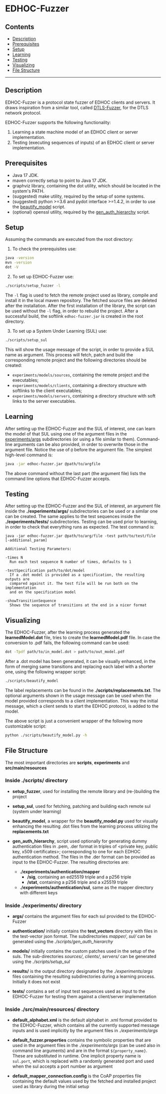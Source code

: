 # EDHOC-Fuzzer

## Contents

* [Description](#description)
* [Prerequisites](#prerequisites)
* [Setup](#setup)
* [Learning](#learning)
* [Testing](#testing)
* [Visualizing](#visualizing)
* [File Structure](#file-structure)

--------

## Description

EDHOC-Fuzzer is a protocol state fuzzer of EDHOC clients and servers.
It draws inspiration from a similar tool, called [DTLS-Fuzzer](https://github.com/assist-project/dtls-fuzzer),
for the DTLS network protocol.

EDHOC-Fuzzer supports the following functionality:

1. Learning a state machine model of an EDHOC client or server implementation.
2. Testing (executing sequences of inputs) of an EDHOC client or server implementation.

## Prerequisites

* Java 17 JDK.
* maven correctly setup to point to Java 17 JDK.
* graphviz library, containing the dot utility, which should be located in the system's PATH.
* (suggested) make utility, required by the setup of some systems.
* (suggested) python >=3.6 and pydot interface >=1.4.2, in order to use the [beautify_model](scripts/beautify_model) script.
* (optional) openssl utility, required by the [gen_auth_hierarchy](scripts/gen_auth_hierarchy) script.

## Setup

Assuming the commands are executed from the root directory:

1. To check the prerequisites use:
```bash
java -version
mvn -version
dot -V
``` 

2. To set up EDHOC-Fuzzer use:
```bash
./scripts/setup_fuzzer -l
```
The `-l` flag is used to fetch the remote project used as library, compile and install it in the local maven repository.
The fetched source files are deleted after the installation. After the first installation of the library, the script can
be used without the `-l` flag, in order to rebuild the project. After a successful build, the softlink `edhoc-fuzzer.jar`
is created in the root directory.

3. To set up a System Under Learning (SUL) use:
```bash
./scripts/setup_sul 
```
This will show the usage message of the script, in order to provide a SUL name as argument.
This process will fetch, patch and build the corresponding remote project and the following directories should be created:  
* `experiments/models/sources`, containing the remote project and the executables;
* `experiments/models/clients`, containing a directory structure with softlinks to the client executables;
* `experiments/models/servers`, containing a directory structure with soft links to the server executables.


## Learning
After setting up the EDHOC-Fuzzer and the SUL of interest, one can learn the model of that SUL
using one of the argument files in the [experiments/args](experiments/args) subdirectories
(or using a file similar to them).
Command-line arguments can be also provided, in order to overwrite those in the argument file.
Notice the use of `@` before the argument file.
The simplest high-level command is:
```bash
java -jar edhoc-fuzzer.jar @path/to/argfile
```
The above command without the last part (the argument file) lists the command line options that EDHOC-Fuzzer accepts.


## Testing
After setting up the EDHOC-Fuzzer and the SUL of interest, an argument file inside the **./experiments/args/**
subdirectories can be used or a similar one can be created. The same applies to the test sequences inside the
**./experiments/tests/** subdirectories. Testing can be used prior to learning, in order to check that everything
runs as expected. The test command is:
```
java -jar edhoc-fuzzer.jar @path/to/arg/file -test path/to/test/file [-additional_param]

Additional Testing Parameters:

-times N
  Run each test sequence N number of times, defaults to 1

-testSpecification path/to/dot/model
  If a .dot model is provided as a specification, the resulting outputs are 
  compared against it. The test file will be run both on the implementation
  and on the specification model
  
-showTransitionSequence
  Shows the sequence of transitions at the end in a nicer format
```


## Visualizing
The EDHOC-Fuzzer, after the learning process generated the **learnedModel.dot** file, tries to create the
**learnedModel.pdf** file.
In case the conversion to .pdf fails, the following command can be used:
```bash
dot -Tpdf path/to/in_model.dot > path/to/out_model.pdf
```

After a .dot model has been generated, it can be visually enhanced, in the form of merging same transitions and
replacing each label with a shorter one, using the following wrapper script:
```bash
./scripts/beautify_model
```
The label replacements can be found in the **./scripts/replacements.txt**. The optional arguments shown in the usage
message can be used when the model provided corresponds to a client implementation. This way the initial message, which a
client sends to start the EDHOC protocol, is added to the model. 

The above script is just a convenient wrapper of the following more customizable script:
```bash
python ./scripts/beautify_model.py -h
```


## File Structure

The most important directories are **scripts**, **experiments** and **src/main/resources**

### Inside ./scripts/ directory

* **setup_fuzzer**, used for installing the remote library and (re-)building the project


* **setup_sul**, used for fetching, patching and building each remote sul (system under learning)


* **beautify_model**, a wrapper for the **beautify_model.py** used for visually enhancing the resulting .dot files from 
the learning process utilizing the **replacements.txt** 


* **gen_auth_hierarchy**, script used optionally for generating dummy authentication files in .pem, .der format in triples of 
<private key, public key, x509 certificates>; corresponding to one for each EDHOC authentication method. 
The files in the .der format can be provided as input to the EDHOC-Fuzzer. The resulting directories are:
  * **./experiments/authentication/mapper**
    * **/sig**, containing an ed25519 triple and a p256 triple
    * **/stat**, containing a p256 triple and a x25519 triple
  * **./experiments/authentication/sul**, same as the mapper directory with different keys


### Inside ./experiments/ directory

* **args/** contains the argument files for each sul provided to the EDHOC-Fuzzer


* **authentication/** initially contains the **test_vectors** directory with files in the test-vector json format.
The subdirectories *mapper/*, *sul/* can be generated using the *./scripts/gen_auth_hierarchy*


* **models/** initially contains the custom patches used in the setup of the suls. The sub-directories 
*sources/*, *clients/*, *servers/* can be generated using the *./scripts/setup_sul*


* **results/** is the output directory designated by the *./experiments/args* files containing the resulting 
subdirectories during a learning process. Initially it does not exist


* **tests/** contains a set of input test sequences used as input to the EDHOC-Fuzzer for testing them against
a client/server implementation   


### Inside ./src/main/resources/ directory

* **default_alphabet.xml** is the default alphabet in .xml format provided to the EDHOC-Fuzzer, which contains all the
currently supported message inputs and is used implicitly by the argument files in *./experiments/args* 


* **default_fuzzer.properties** contains the symbolic properties that are used in the argument files in the 
*./experiments/args* (can be used also in command line arguments) and are in the format `${property_name}`.
These are substituted in runtime. One implicit property name is `sul.port`, which is replaced with a randomly generated
port and used when the sul accepts a port number as argument


* **default_mapper_connection.config** is the CoAP properties file containing the default values used by
the fetched and installed project used as library during the initial setup
